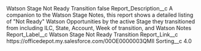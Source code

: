 <?xml version="1.0" encoding="UTF-8"?>
<CustomMetadata xmlns="http://soap.sforce.com/2006/04/metadata" xmlns:xsi="http://www.w3.org/2001/XMLSchema-instance" xmlns:xsd="http://www.w3.org/2001/XMLSchema">
    <label>Watson Stage Not Ready Transition</label>
    <protected>false</protected>
    <values>
        <field>Report_Description__c</field>
        <value xsi:type="xsd:string">A companion to the Watson Stage Notes, this report shows a detailed listing of &quot;Not Ready&quot; Watson Opportunities by the active Stage they transitioned from including ILC, State, Account, Week of transition, and Watson Notes</value>
    </values>
    <values>
        <field>Report_Label__c</field>
        <value xsi:type="xsd:string">Watson Stage Not Ready Transition</value>
    </values>
    <values>
        <field>Report_Link__c</field>
        <value xsi:type="xsd:string">https://officedepot.my.salesforce.com/00OE0000003QMIl</value>
    </values>
    <values>
        <field>Sorting__c</field>
        <value xsi:type="xsd:double">4.0</value>
    </values>
</CustomMetadata>
